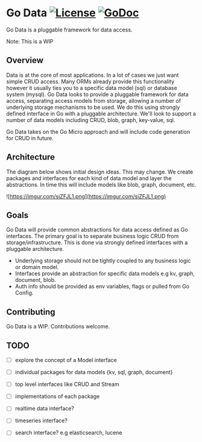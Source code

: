 # Go Data [![License](https://img.shields.io/:license-apache-blue.svg)](https://opensource.org/licenses/Apache-2.0) [![GoDoc](https://godoc.org/github.com/micro/go-data?status.svg)](https://godoc.org/github.com/micro/go-data)

Go Data is a pluggable framework for data access.

Note: This is a WIP

## Overview

Data is at the core of most applications. In a lot of cases we just want simple CRUD access. Many ORMs already provide this functionality however it usually ties you to a specific data model (sql) or database system (mysql). Go Data looks to provide a pluggable framework for data access, separating access models from storage, allowing a number of underlying storage mechanisms to be used. We do this using strongly defined interface in Go with a pluggable architecture. We'll look to support a number of data models including CRUD, blob, graph, key-value, sql. 

Go Data takes on the Go Micro approach and will include code generation for CRUD in future.

## Architecture

The diagram below shows initial design ideas. This may change. We create packages and interfaces for each kind of data model and layer the abstractions. In time this will include models like blob, graph, document, etc.

![https://imgur.com/siZFJL1.png](https://imgur.com/siZFJL1.png)

## Goals 

Go Data will provide common abstractions for data access defined as Go interfaces. The primary goal is to separate business logic CRUD from storage/infrastructure. This is done via strongly defined interfaces with a pluggable architecture.

* Underlying storage should not be tightly coupled to any business logic or domain model.
* Interfaces provide an abstraction for specific data models e.g kv, graph, document, blob.
* Auth info should be provided as env variables, flags or pulled from Go Config.

## Contributing

Go Data is a WIP. Contributions welcome.

## TODO 

- [ ] explore the concept of a Model interface
- [ ] individual packages for data models {kv, sql, graph, document}
- [ ] top level interfaces like CRUD and Stream
- [ ] implementations of each package
- [ ] realtime data interface?
- [ ] timeseries interface?
- [ ] search interface? e.g elasticsearch, lucene

